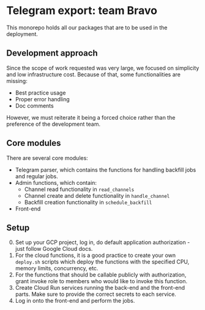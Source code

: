 # Telegram export: team Bravo

This monorepo holds all our packages that are to be used in the deployment.


## Development approach

Since the scope of work requested was very large, we focused on simplicity and low infrastructure cost. 
Because of that, some functionalities are missing:

* Best practice usage
* Proper error handling
* Doc comments

However, we must reiterate it being a forced choice rather than the preference
of the development team.

## Core modules

There are several core modules:

* Telegram parser, which contains the functions for handling backfill jobs and regular jobs.
* Admin functions, which contain:
    * Channel read functionality in `read_channels`
    * Channel create and delete functionality in `handle_channel`
    * Backfill creation functionality in `schedule_backfill`
* Front-end

## Setup

0. Set up your GCP project, log in, do default application authorization - just follow Google Cloud docs.
1. For the cloud functions, it is a good practice to create your own `deploy.sh` scripts which deploy
the functions with the specified CPU, memory limits, concurrency, etc.
2. For the functions that should be callable publicly with authorization, grant invoke role to members
who would like to invoke this function.
3. Create Cloud Run services running the back-end and the front-end parts. Make sure to provide
the correct secrets to each service.
4. Log in onto the front-end and perform the jobs.


